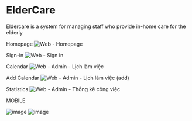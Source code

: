 # ElderCare
Eldercare is a system for managing staff who provide in-home care for the elderly

Homepage
![Web - Homepage](https://github.com/buingocmya/ElderCare/assets/81601941/ef0b8924-6142-4ddf-a98d-7b750dd11cca)

Sign-in
![Web - Sign in](https://github.com/buingocmya/ElderCare/assets/81601941/6c6721f5-5a3e-4cb4-beca-59d37425680d)

Calendar
![Web - Admin - Lịch làm việc ](https://github.com/buingocmya/ElderCare/assets/81601941/83e2a2c1-3750-4a25-966f-9bd3096157ce)

Add Calendar
![Web - Admin - Lịch làm việc (add)](https://github.com/buingocmya/ElderCare/assets/81601941/91266a65-8a5e-45b0-8326-09d19347a52a)

Statistics
![Web - Admin - Thống kê công việc](https://github.com/buingocmya/ElderCare/assets/81601941/fef0b928-3448-4b06-b5f1-8e70a0b9ddcd)


MOBILE

![image](https://github.com/buingocmya/ElderCare/assets/81601941/2a4ec405-7187-4800-885b-e43f2fc593dc)
![image](https://github.com/buingocmya/ElderCare/assets/81601941/13d2cdec-e0b6-43ec-8223-5b3327539379)
